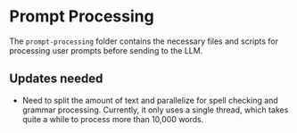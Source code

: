 # Prompt Processing
The `prompt-processing` folder contains the necessary files and scripts for processing user prompts before sending to the LLM.

## Updates needed

- Need to split the amount of text and parallelize for spell checking and grammar processing. Currently, it only uses a single thread, which takes quite a while to process more than 10,000 words.
